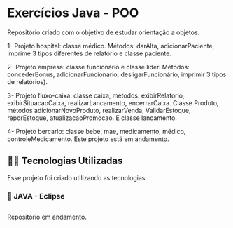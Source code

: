 # Exercícios Java - POO
Repositório criado com o objetivo de estudar orientação a objetos. 

1- Projeto hospital: classe médico. Métodos: darAlta, adicionarPaciente, imprime 3 tipos diferentes de relatório e classe paciente. 

2- Projeto empresa: classe funcionário e classe líder. Métodos: concederBonus, adicionarFuncionario, desligarFuncionário, imprimir 3 tipos de relatórios). 

3- Projeto fluxo-caixa: classe caixa, métodos: exibirRelatorio, exibirSituacaoCaixa, realizarLancamento, encerrarCaixa. Classe Produto, métodos adicionarNovoProduto,  realizarVenda, ValidarEstoque, reporEstoque, atualizacaoPromocao. E classe lancamento. 

4- Projeto bercario: classe bebe, mae, medicamento, médico, controleMedicamento. Este projeto está em andamento.  


## 👨‍💻️ Tecnologias Utilizadas
Esse projeto foi criado utilizando as tecnologias:
### :small_blue_diamond: JAVA - Eclipse

##
Repositório em andamento. 
